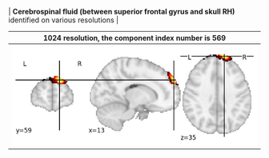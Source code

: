 


| **Cerebrospinal fluid (between superior frontal gyrus and skull RH)** identified on various resolutions |

| 1024 resolution, the component index number is 569|  
|:---:|  
| ![Component 1024](../1024/final/569.jpg "From component 1024: Cerebrospinal fluid (between superior frontal gyrus and skull RH)") |